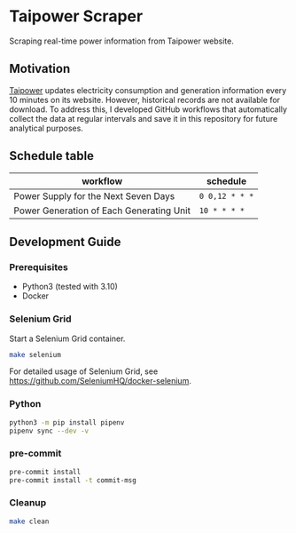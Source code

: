 # Taipower Scraper

Scraping real-time power information from Taipower website.

## Motivation

[Taipower](https://www.taipower.com.tw) updates electricity consumption and generation information every 10 minutes on its website. However, historical records are not available for download. To address this, I developed GitHub workflows that automatically collect the data at regular intervals and save it in this repository for future analytical purposes.

## Schedule table

| workflow | schedule |
|---|---|
| Power Supply for the Next Seven Days | `0 0,12 * * *` |
| Power Generation of Each Generating Unit | `10 * * * *` |

## Development Guide

### Prerequisites

- Python3 (tested with 3.10)
- Docker

### Selenium Grid

Start a Selenium Grid container.

```bash
make selenium
```

For detailed usage of Selenium Grid, see <https://github.com/SeleniumHQ/docker-selenium>.

### Python

```bash
python3 -m pip install pipenv
pipenv sync --dev -v
```

### pre-commit

```bash
pre-commit install
pre-commit install -t commit-msg
```

### Cleanup

```bash
make clean
```

